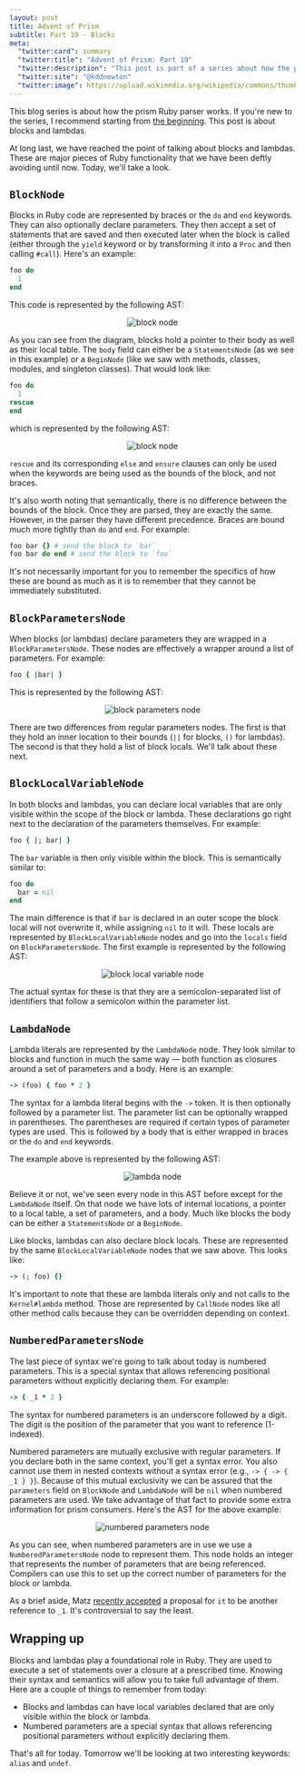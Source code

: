 ```yaml
---
layout: post
title: Advent of Prism
subtitle: Part 19 - Blocks
meta:
  "twitter:card": summary
  "twitter:title": "Advent of Prism: Part 19"
  "twitter:description": "This post is part of a series about how the prism Ruby parser works."
  "twitter:site": "@kddnewton"
  "twitter:image": https://upload.wikimedia.org/wikipedia/commons/thumb/7/73/Ruby_logo.svg/1200px-Ruby_logo.svg.png
---
```


This blog series is about how the prism Ruby parser works. If you're new to the series, I recommend starting from [the beginning](/2023/11/30/advent-of-prism-part-0). This post is about blocks and lambdas.

At long last, we have reached the point of talking about blocks and lambdas. These are major pieces of Ruby functionality that we have been deftly avoiding until now. Today, we'll take a look.

## `BlockNode`

Blocks in Ruby code are represented by braces or the `do` and `end` keywords. They can also optionally declare parameters. They then accept a set of statements that are saved and then executed later when the block is called (either through the `yield` keyword or by transforming it into a `Proc` and then calling `#call`). Here's an example:

```ruby
foo do
  1
end
```

This code is represented by the following AST:

<div align="center">
  <img src="/assets/aop/part19-block-node.svg" alt="block node">
</div>

As you can see from the diagram, blocks hold a pointer to their body as well as their local table. The `body` field can either be a `StatementsNode` (as we see in this example) or a `BeginNode` (like we saw with methods, classes, modules, and singleton classes). That would look like:

```ruby
foo do
  1
rescue
end
```

which is represented by the following AST:

<div align="center">
  <img src="/assets/aop/part19-block-node-2.svg" alt="block node">
</div>

`rescue` and its corresponding `else` and `ensure` clauses can only be used when the keywords are being used as the bounds of the block, and not braces.

It's also worth noting that semantically, there is no difference between the bounds of the block. Once they are parsed, they are exactly the same. However, in the parser they have different precedence. Braces are bound much more tightly than `do` and `end`. For example:

```ruby
foo bar {} # send the block to `bar`
foo bar do end # send the block to `foo`
```

It's not necessarily important for you to remember the specifics of how these are bound as much as it is to remember that they cannot be immediately substituted.

## `BlockParametersNode`

When blocks (or lambdas) declare parameters they are wrapped in a `BlockParametersNode`. These nodes are effectively a wrapper around a list of parameters. For example:

```ruby
foo { |bar| }
```

This is represented by the following AST:

<div align="center">
  <img src="/assets/aop/part19-block-parameters-node.svg" alt="block parameters node">
</div>

There are two differences from regular parameters nodes. The first is that they hold an inner location to their bounds (`||` for blocks, `()` for lambdas). The second is that they hold a list of block locals. We'll talk about these next.

## `BlockLocalVariableNode`

In both blocks and lambdas, you can declare local variables that are only visible within the scope of the block or lambda. These declarations go right next to the declaration of the parameters themselves. For example:

```ruby
foo { |; bar| }
```

The `bar` variable is then only visible within the block. This is semantically similar to:

```ruby
foo do
  bar = nil
end
```

The main difference is that if `bar` is declared in an outer scope the block local will not overwrite it, while assigning `nil` to it will. These locals are represented by `BlockLocalVariableNode` nodes and go into the `locals` field on `BlockParametersNode`. The first example is represented by the following AST:

<div align="center">
  <img src="/assets/aop/part19-block-local-variable-node.svg" alt="block local variable node">
</div>

The actual syntax for these is that they are a semicolon-separated list of identifiers that follow a semicolon within the parameter list.

## `LambdaNode`

Lambda literals are represented by the `LambdaNode` node. They look similar to blocks and function in much the same way — both function as closures around a set of parameters and a body. Here is an example:

```ruby
-> (foo) { foo * 2 }
```

The syntax for a lambda literal begins with the `->` token. It is then optionally followed by a parameter list. The parameter list can be optionally wrapped in parentheses. The parentheses are required if certain types of parameter types are used. This is followed by a body that is either wrapped in braces or the `do` and `end` keywords.

The example above is represented by the following AST:

<div align="center">
  <img src="/assets/aop/part19-lambda-node.svg" alt="lambda node">
</div>

Believe it or not, we've seen every node in this AST before except for the `LambdaNode` itself. On that node we have lots of internal locations, a pointer to a local table, a set of parameters, and a body. Much like blocks the body can be either a `StatementsNode` or a `BeginNode`.

Like blocks, lambdas can also declare block locals. These are represented by the same `BlockLocalVariableNode` nodes that we saw above. This looks like:

```ruby
-> (; foo) {}
```

It's important to note that these are lambda literals only and not calls to the `Kernel#lambda` method. Those are represented by `CallNode` nodes like all other method calls because they can be overridden depending on context. 

## `NumberedParametersNode`

The last piece of syntax we're going to talk about today is numbered parameters. This is a special syntax that allows referencing positional parameters without explicitly declaring them. For example:

```ruby
-> { _1 * 2 }
```

The syntax for numbered parameters is an underscore followed by a digit. The digit is the position of the parameter that you want to reference (1-indexed).

Numbered parameters are mutually exclusive with regular parameters. If you declare both in the same context, you'll get a syntax error. You also cannot use them in nested contexts without a syntax error (e.g., `-> { -> { _1 } }`). Because of this mutual exclusivity we can be assured that the `parameters` field on `BlockNode` and `LambdaNode` will be `nil` when numbered parameters are used. We take advantage of that fact to provide some extra information for prism consumers. Here's the AST for the above example:

<div align="center">
  <img src="/assets/aop/part19-numbered-parameters-node.svg" alt="numbered parameters node">
</div>

As you can see, when numbered parameters are in use we use a `NumberedParametersNode` node to represent them. This node holds an integer that represents the number of parameters that are being referenced. Compilers can use this to set up the correct number of parameters for the block or lambda.

As a brief aside, Matz [recently accepted](https://bugs.ruby-lang.org/issues/18980) a proposal for `it` to be another reference to `_1`. It's controversial to say the least.

## Wrapping up

Blocks and lambdas play a foundational role in Ruby. They are used to execute a set of statements over a closure at a prescribed time. Knowing their syntax and semantics will allow you to take full advantage of them. Here are a couple of things to remember from today:

* Blocks and lambdas can have local variables declared that are only visible within the block or lambda.
* Numbered parameters are a special syntax that allows referencing positional parameters without explicitly declaring them.

That's all for today. Tomorrow we'll be looking at two interesting keywords: `alias` and `undef`.
